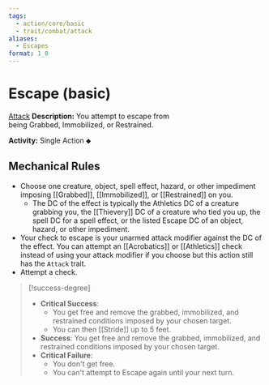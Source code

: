 ```yaml
---
tags:
  - action/core/basic
  - trait/combat/attack
aliases:
  - Escapes
format: 1_0
---
```

# Escape (basic) [](#Actions "Single Action")

[Attack](Attack.md "Combat Trait")
**Description:** You attempt to escape from being Grabbed, Immobilized, or Restrained. 

**Activity:** Single Action ⬥

## Mechanical Rules

- Choose one creature, object, spell effect, hazard, or other impediment imposing [[Grabbed]], [[Immobilized]], or [[Restrained]] on you. 
	- The DC of the effect is typically the Athletics DC of a creature grabbing you, the [[Thievery]] DC of a creature who tied you up, the spell DC for a spell effect, or the listed Escape DC of an object, hazard, or other impediment.
- Your check to escape is your unarmed attack modifier against the DC of the effect. You can attempt an [[Acrobatics]] or [[Athletics]] check instead of using your attack modifier if you choose but this action still has the `Attack` trait.  
- Attempt a check.

> [!success-degree]
> - **Critical Success**: 
> 	- You get free and remove the grabbed, immobilized, and restrained conditions imposed by your chosen target.
> 	- You can then [[Stride]] up to 5 feet.
> - **Success**: You get free and remove the grabbed, immobilized, and restrained conditions imposed by your chosen target.  
> - **Critical Failure**: 
> 	- You don't get free.
> 	- You can't attempt to Escape again until your next turn.